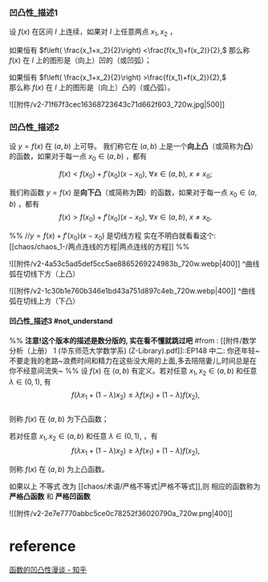 
### 凹凸性_描述1

设 $f(x)$ 在区间 $I$ 上连续，如果对 $I$ 上任意两点 $x_1,x_2$ ，

如果恒有  $f\left( \frac{x_1+x_2}{2}\right) <\frac{f(x_1)+f(x_2)}{2},$
那么称 $f(x)$ 在 $I$ 上的图形是（向上）凹的（或凹弧）；

如果恒有 $f\left( \frac{x_1+x_2}{2}\right) >\frac{f(x_1)+f(x_2)}{2},$  
那么称 $f(x)$ 在 $I$ 上的图形是（向上）凸的（或凸弧）。

![[附件/v2-71f67f3cec16368723643c71d662f603_720w.jpg|500]]
### 凹凸性_描述2
设 $y=f(x)$ 在 $(a,b)$ 上可导。
我们称它在 $(a,b)$ 上是一个**向上凸**（或简称为**凸**）的函数，如果对于每一点 $x_{0}∈(a,b)$ ，都有

$$f(x)<f(x_0)+f'(x_0)(x-x_0),\ \forall x\in (a,b),\ x\ne x_0;$$

我们称函数 $y=f(x)$ 是**向下凸**（或简称为**凹**）的函数，如果对于每一点 $x_0\in(a,b)$ ，都有  
$$f(x)>f(x_0)+f'(x_0)(x-x_0),\ \forall x\in (a,b),\ x\ne x_0.$$

%%
//$y=f(x)+f'(x_{0})(x-x_{0})$ 是切线方程
实在不明白就看看这个:[[chaos/chaos_1-/两点连线的方程|两点连线的方程]]
%%


![[附件/v2-4a53c5ad5def5cc5ae8865269224983b_720w.webp|400]]
^曲线弧在切线下方（上凸）

![[附件/v2-1c30b1e760b346e1bd43a751d897c4eb_720w.webp|400]]
^曲线弧在切线上方（下凸）

#### 凹凸性_描述3 #not_understand
%%
**注意!这个版本的描述是数分版的, 实在看不懂就跳过吧**
#from : [[附件/数学分析（上册） 1 (华东师范大学数学系) (Z-Library).pdf]]::EP148
中二: 你还年轻~不要走我的老路~浪费时间和精力在这些没大用的上面,多去陪陪妻儿,时间总是在你不经意间流失~
%%
设 $f(x)$ 在 $(a,b)$ 有定义。若对任意 $x_1,x_2\in(a,b)$ 和任意 $\lambda \in (0,1)$, 有  
$$f(\lambda x_1+(1-\lambda)x_2) \leqslant \lambda f(x_1)+(1-\lambda)f(x_2),$$  
 则称 $f(x)$ 在 $(a,b)$ 为下凸函数；
 
 若对任意 $x_1,x_2\in(a,b)$ 和任意 $\lambda \in (0,1)$, ，有  
 $$f(\lambda x_1+(1-\lambda)x_2) \geqslant \lambda f(x_1)+(1-\lambda)f(x_2),$$
 
则称 $f(x)$ 在 $(a,b)$ 为上凸函数。

如果以上 不等式 改为 [[chaos/术语/严格不等式|严格不等式]],则 相应的函数称为 **严格凸函数** 和 **严格凹函数**

![[附件/v2-2e7e7770abbc5ce0c78252f36020790a_720w.png|400]]







# reference
[函数的凹凸性漫谈 - 知乎](https://zhuanlan.zhihu.com/p/32481805)
